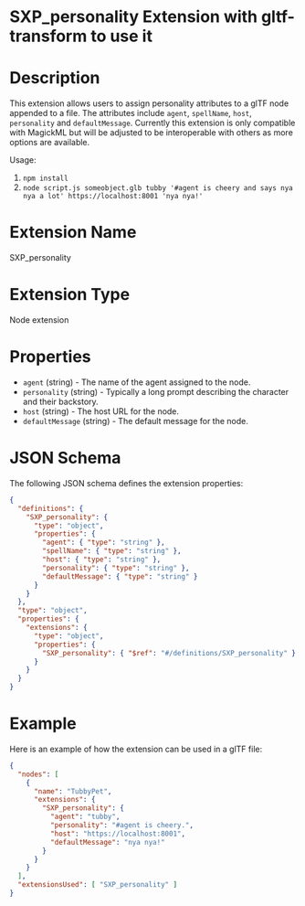 # SXP_personality Extension with gltf-transform to use it

# Description

This extension allows users to assign personality attributes to a glTF node appended to a file. The attributes include `agent`, `spellName`, `host`, `personality` and `defaultMessage`. Currently this extension is only compatible with MagickML but will be adjusted to be interoperable with others as more options are available.

Usage: 
1) `npm install`
2) `node script.js someobject.glb tubby '#agent is cheery and says nya nya a lot' https://localhost:8001 'nya nya!'`

# Extension Name

SXP_personality

# Extension Type

Node extension

# Properties

- `agent` (string) - The name of the agent assigned to the node.
- `personality` (string) - Typically a long prompt describing the character and their backstory.
- `host` (string) - The host URL for the node.
- `defaultMessage` (string) - The default message for the node.

# JSON Schema

The following JSON schema defines the extension properties:
```json
{
  "definitions": {
    "SXP_personality": {
      "type": "object",
      "properties": {
        "agent": { "type": "string" },
        "spellName": { "type": "string" },
        "host": { "type": "string" },
        "personality": { "type": "string" },
        "defaultMessage": { "type": "string" }
      }
    }
  },
  "type": "object",
  "properties": {
    "extensions": {
      "type": "object",
      "properties": {
        "SXP_personality": { "$ref": "#/definitions/SXP_personality" }
      }
    }
  }
}
```
# Example

Here is an example of how the extension can be used in a glTF file:
```json
{
  "nodes": [
    {
      "name": "TubbyPet",
      "extensions": {
        "SXP_personality": {
          "agent": "tubby",
          "personality": "#agent is cheery.",
          "host": "https://localhost:8001",
          "defaultMessage": "nya nya!"
        }
      }
    }
  ],
  "extensionsUsed": [ "SXP_personality" ]
}
```